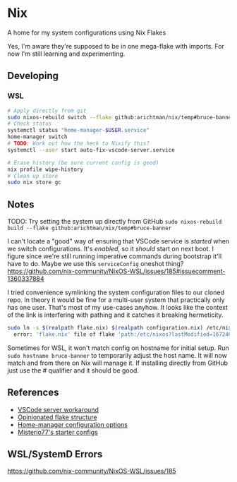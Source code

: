 # Nix

A home for my system configurations using Nix Flakes

Yes, I'm aware they're supposed to be in one mega-flake with imports.
For now I'm still learning and experimenting.

## Developing

### WSL

```Bash
# Apply directly from git
sudo nixos-rebuild switch --flake github:arichtman/nix/temp#bruce-banner
# Check status
systemctl status "home-manager-$USER.service"
home-manager switch
# TODO: Work out how the heck to Nixify this?
systemctl --user start auto-fix-vscode-server.service

# Erase history (be sure current config is good)
nix profile wipe-history
# Clean up store
sudo nix store gc
```

## Notes

TODO: Try setting the system up directly from GitHub `sudo nixos-rebuild build --flake github:arichtman/nix/temp#bruce-banner`

I can't locate a "good" way of ensuring that VSCode service is *started* when we switch configurations.
It's _enabled_, so it _should_ start on next boot.
I figure since we're still running imperative commands during bootstrap it'll have to do.
Maybe we use this `serviceConfig` oneshot thing? https://github.com/nix-community/NixOS-WSL/issues/185#issuecomment-1360337884

I tried convenience symlinking the system configuration files to our cloned repo.
In theory it would be fine for a multi-user system that practically only has one user.
That's most of my use-cases anyhow.
It looks like the context of the link is interfering with pathing and it catches it breaking hermeticity.

```Bash
sudo ln -s $(realpath flake.nix) $(realpath configuration.nix) /etc/nixos/
  error: 'flake.nix' file of flake 'path:/etc/nixos?lastModified=1672461843&narHash=sha256-lwXGTor+un0g9zRXt73NcNHW9SEkLhy1Y4l0nKTDhLM=' escapes from '/nix/store/v0siba5pd9gxqhxlnmmhha4v3dsy0gxr-source'
```

Sometimes for WSL, it won't match config on hostname for initial setup.
Run `sudo hostname bruce-banner` to temporarily adjust the host name.
It will now match and from there on Nix will manage it.
If installing directly from GitHub just use the # qualifier and it should be good.

## References

- [VSCode server workaround](https://github.com/msteen/nixos-vscode-server)
- [Opinionated flake structure](https://github.com/snowfallorg/lib)
- [Home-manager configuration options](https://nix-community.github.io/home-manager/options.html)
- [Misterio77's starter configs](https://github.com/Misterio77/nix-starter-configs)

## WSL/SystemD Errors

https://github.com/nix-community/NixOS-WSL/issues/185
